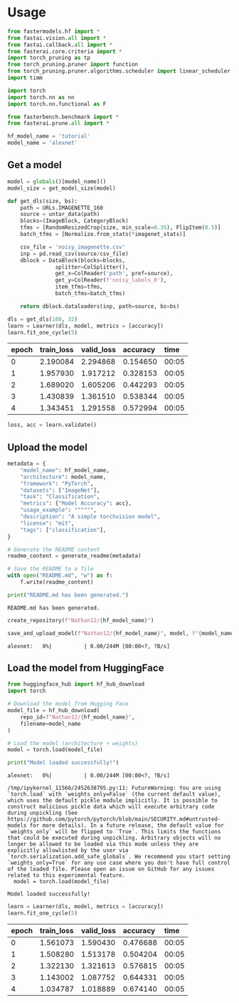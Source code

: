 # Usage


<!-- WARNING: THIS FILE WAS AUTOGENERATED! DO NOT EDIT! -->

``` python
from fastermodels.hf import *
from fastai.vision.all import *
from fastai.callback.all import *
from fasterai.core.criteria import *
import torch_pruning as tp
from torch_pruning.pruner import function
from torch_pruning.pruner.algorithms.scheduler import linear_scheduler
import timm

import torch
import torch.nn as nn
import torch.nn.functional as F

from fasterbench.benchmark import *
from fasterai.prune.all import *
```

``` python
hf_model_name = 'tutorial'
model_name = 'alexnet'
```

## Get a model

``` python
model = globals()[model_name]()
model_size = get_model_size(model)
```

``` python
def get_dls(size, bs):
    path = URLs.IMAGENETTE_160
    source = untar_data(path)
    blocks=(ImageBlock, CategoryBlock)
    tfms = [RandomResizedCrop(size, min_scale=0.35), FlipItem(0.5)]
    batch_tfms = [Normalize.from_stats(*imagenet_stats)]

    csv_file = 'noisy_imagenette.csv'
    inp = pd.read_csv(source/csv_file)
    dblock = DataBlock(blocks=blocks,
               splitter=ColSplitter(),
               get_x=ColReader('path', pref=source),
               get_y=ColReader(f'noisy_labels_0'),
               item_tfms=tfms,
               batch_tfms=batch_tfms)

    return dblock.dataloaders(inp, path=source, bs=bs)
```

``` python
dls = get_dls(160, 32)
learn = Learner(dls, model, metrics = [accuracy])
learn.fit_one_cycle(5)
```

<style>
    /* Turns off some styling */
    progress {
        /* gets rid of default border in Firefox and Opera. */
        border: none;
        /* Needs to be in here for Safari polyfill so background images work as expected. */
        background-size: auto;
    }
    progress:not([value]), progress:not([value])::-webkit-progress-bar {
        background: repeating-linear-gradient(45deg, #7e7e7e, #7e7e7e 10px, #5c5c5c 10px, #5c5c5c 20px);
    }
    .progress-bar-interrupted, .progress-bar-interrupted::-webkit-progress-bar {
        background: #F44336;
    }
</style>

<table class="dataframe" data-quarto-postprocess="true" data-border="1">
<thead>
<tr style="text-align: left;">
<th data-quarto-table-cell-role="th">epoch</th>
<th data-quarto-table-cell-role="th">train_loss</th>
<th data-quarto-table-cell-role="th">valid_loss</th>
<th data-quarto-table-cell-role="th">accuracy</th>
<th data-quarto-table-cell-role="th">time</th>
</tr>
</thead>
<tbody>
<tr>
<td>0</td>
<td>2.190084</td>
<td>2.294868</td>
<td>0.154650</td>
<td>00:05</td>
</tr>
<tr>
<td>1</td>
<td>1.957930</td>
<td>1.917212</td>
<td>0.328153</td>
<td>00:05</td>
</tr>
<tr>
<td>2</td>
<td>1.689020</td>
<td>1.605206</td>
<td>0.442293</td>
<td>00:05</td>
</tr>
<tr>
<td>3</td>
<td>1.430839</td>
<td>1.361510</td>
<td>0.538344</td>
<td>00:05</td>
</tr>
<tr>
<td>4</td>
<td>1.343451</td>
<td>1.291558</td>
<td>0.572994</td>
<td>00:05</td>
</tr>
</tbody>
</table>

``` python
loss, acc = learn.validate()
```

<style>
    /* Turns off some styling */
    progress {
        /* gets rid of default border in Firefox and Opera. */
        border: none;
        /* Needs to be in here for Safari polyfill so background images work as expected. */
        background-size: auto;
    }
    progress:not([value]), progress:not([value])::-webkit-progress-bar {
        background: repeating-linear-gradient(45deg, #7e7e7e, #7e7e7e 10px, #5c5c5c 10px, #5c5c5c 20px);
    }
    .progress-bar-interrupted, .progress-bar-interrupted::-webkit-progress-bar {
        background: #F44336;
    }
</style>

## Upload the model

``` python
metadata = {
    "model_name": hf_model_name,
    "architecture": model_name,
    "framework": "PyTorch",
    "datasets": ["ImageNet"],
    "task": "Classification",
    "metrics": {"Model Accuracy": acc},
    "usage_example": """""",
    "description": "A simple torchvision model",
    "license": "mit",
    "tags": ["classification"],
}
```

``` python
# Generate the README content
readme_content = generate_readme(metadata)

# Save the README to a file
with open("README.md", "w") as f:
    f.write(readme_content)

print("README.md has been generated.")
```

    README.md has been generated.

``` python
create_repository(f"Nathan12/{hf_model_name}")

save_and_upload_model(f"Nathan12/{hf_model_name}", model, f"{model_name}", readme_path="README.md")
```

    alexnet:   0%|          | 0.00/244M [00:00<?, ?B/s]

## Load the model from HuggingFace

``` python
from huggingface_hub import hf_hub_download
import torch

# Download the model from Hugging Face
model_file = hf_hub_download(
    repo_id=f"Nathan12/{hf_model_name}",
    filename=model_name
)

# Load the model (architecture + weights)
model = torch.load(model_file)

print("Model loaded successfully!")
```

    alexnet:   0%|          | 0.00/244M [00:00<?, ?B/s]

    /tmp/ipykernel_11566/2452638795.py:11: FutureWarning: You are using `torch.load` with `weights_only=False` (the current default value), which uses the default pickle module implicitly. It is possible to construct malicious pickle data which will execute arbitrary code during unpickling (See https://github.com/pytorch/pytorch/blob/main/SECURITY.md#untrusted-models for more details). In a future release, the default value for `weights_only` will be flipped to `True`. This limits the functions that could be executed during unpickling. Arbitrary objects will no longer be allowed to be loaded via this mode unless they are explicitly allowlisted by the user via `torch.serialization.add_safe_globals`. We recommend you start setting `weights_only=True` for any use case where you don't have full control of the loaded file. Please open an issue on GitHub for any issues related to this experimental feature.
      model = torch.load(model_file)

    Model loaded successfully!

``` python
learn = Learner(dls, model, metrics = [accuracy])
learn.fit_one_cycle(5)
```

<style>
    /* Turns off some styling */
    progress {
        /* gets rid of default border in Firefox and Opera. */
        border: none;
        /* Needs to be in here for Safari polyfill so background images work as expected. */
        background-size: auto;
    }
    progress:not([value]), progress:not([value])::-webkit-progress-bar {
        background: repeating-linear-gradient(45deg, #7e7e7e, #7e7e7e 10px, #5c5c5c 10px, #5c5c5c 20px);
    }
    .progress-bar-interrupted, .progress-bar-interrupted::-webkit-progress-bar {
        background: #F44336;
    }
</style>

<table class="dataframe" data-quarto-postprocess="true" data-border="1">
<thead>
<tr style="text-align: left;">
<th data-quarto-table-cell-role="th">epoch</th>
<th data-quarto-table-cell-role="th">train_loss</th>
<th data-quarto-table-cell-role="th">valid_loss</th>
<th data-quarto-table-cell-role="th">accuracy</th>
<th data-quarto-table-cell-role="th">time</th>
</tr>
</thead>
<tbody>
<tr>
<td>0</td>
<td>1.561073</td>
<td>1.590430</td>
<td>0.476688</td>
<td>00:05</td>
</tr>
<tr>
<td>1</td>
<td>1.508280</td>
<td>1.513178</td>
<td>0.504204</td>
<td>00:05</td>
</tr>
<tr>
<td>2</td>
<td>1.322130</td>
<td>1.321613</td>
<td>0.576815</td>
<td>00:05</td>
</tr>
<tr>
<td>3</td>
<td>1.143002</td>
<td>1.087752</td>
<td>0.644331</td>
<td>00:05</td>
</tr>
<tr>
<td>4</td>
<td>1.034787</td>
<td>1.018889</td>
<td>0.674140</td>
<td>00:05</td>
</tr>
</tbody>
</table>
